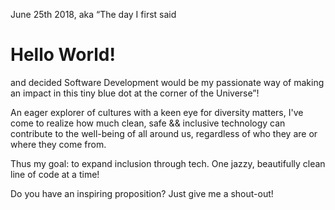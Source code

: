 June 25th 2018, aka “The day I first said <h1>Hello World!</h1> and decided Software Development would be my passionate way of making an impact in this tiny blue dot at the corner of the Universe”!

An eager explorer of cultures with a keen eye for diversity matters, I've come to realize how much clean, safe && inclusive technology can contribute to the well-being of all around us, regardless of who they are or where they come from.

Thus my goal: to expand inclusion through tech. One jazzy, beautifully clean line of code at a time!

Do you have an inspiring proposition? Just give me a shout-out! 

